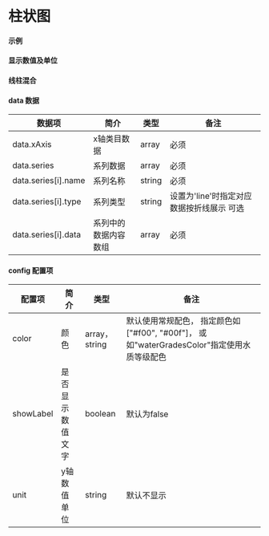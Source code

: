 # 柱状图

#### 示例
<vuep template="#simple"></vuep>

<script v-pre type="text/x-template" id="simple">
<template>
    <p-bar :data="data" style="width: 600px; height: 400px;"></p-bar>
</template>

<script>
  export default {
    data () {
      return {
        data: {
            xAxis: ['2014年', '2015年', '2016年', '2017年', '2018年', '2019年'],
            series: [
                {
                    name: '2018年',
                    data: [22, 33, 28, 36, 28, 35]
                },
                {
                    name: '2019年',
                    data: [28, 36, 28, 35, 22, 33]
                }
            ]
        }
      }
    }
  }
</script>
</script>


#### 显示数值及单位
<vuep template="#simple_1"></vuep>

<script v-pre type="text/x-template" id="simple_1">
<template>
    <p-bar 
        :data="data" 
        :config="{
            unit: 'mg/L',
            showLabel: true
        }"
        style="width: 600px; height: 400px;"
    ></p-bar>
</template>

<script>
  export default {
    data () {
      return {
        data: {
            xAxis: ['2014年', '2015年', '2016年', '2017年', '2018年', '2019年'],
            series: [
                {
                    name: '2018年',
                    data: [22, 33, 28, 36, 28, 35]
                },
                {
                    name: '2019年',
                    data: [28, 36, 28, 35, 22, 33]
                }
            ]
        }
      }
    }
  }
</script>
</script>

#### 线柱混合
<vuep template="#simple_2"></vuep>

<script v-pre type="text/x-template" id="simple_2">
<template>
    <p-bar 
        :data="data"
        style="width: 600px; height: 400px;"
    ></p-bar>
</template>

<script>
  export default {
    data () {
      return {
        data: {
            xAxis: ['2014年', '2015年', '2016年', '2017年', '2018年', '2019年'],
            series: [
                {
                    name: '均值',
                    type: 'line',
                    data: [2, 1, 2, 4, 5, 3]
                },
                {
                    name: '2018年',
                    data: [2.5, 1.5, 3, 4, 5.5, 3.5]
                },
                {
                    name: '2019年',
                    data: [1.5, 0.5, 1, 4, 4.8, 2.5]
                }
            ]
        }
      }
    }
  }
</script>
</script>

#### data 数据

| 数据项 | 简介 | 类型 | 备注 |
| --- | --- | --- | --- |
| data.xAxis | x轴类目数据 | array | 必须 |
| data.series | 系列数据 | array | 必须 |
| data.series[i].name | 系列名称 | string | 必须 |
| data.series[i].type | 系列类型 | string | 设置为'line'时指定对应数据按折线展示 可选  |
| data.series[i].data | 系列中的数据内容数组 | array | 必须 |

#### config 配置项

| 配置项 | 简介 | 类型 | 备注 |
| --- | --- | --- | --- |
| color | 颜色 | array，string | 默认使用常规配色， 指定颜色如["#f00", "#00f"]，  或如"waterGradesColor"指定使用水质等级配色|
| showLabel | 是否显示数值文字 | boolean | 默认为false |
| unit | y轴数值单位 | string | 默认不显示 |
